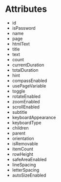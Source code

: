 # Attributes

- id
- isPassword
- name
- page
- htmlText
- title
- text
- count
- currentDuration
- totalDuration
- hint
- compassEnabled
- usePageVariable
- toggle
- rotateEnabled
- zoomEnabled
- scrollEnabled
- subtitle
- keyboardAppearance
- keyboardType
- children
- parent
- orientation
- isRemovable
- itemCount
- rowHeight
- safeAreaEnabled
- lineSpacing
- letterSpacing
- autoSizeEnabled

